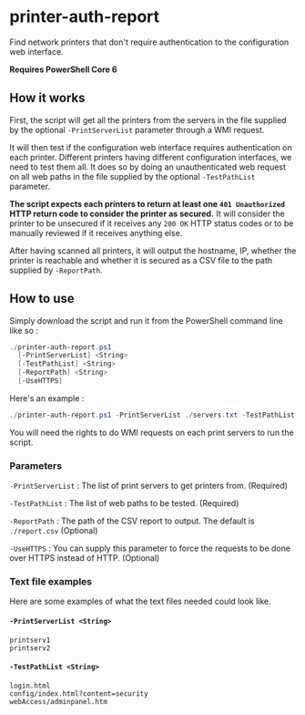 # printer-auth-report

Find network printers that don't require authentication to the configuration web interface.

**Requires PowerShell Core 6**

## How it works

First, the script will get all the printers from the servers in the file supplied by the optional `-PrintServerList` parameter through a WMI request.

It will then test if the configuration web interface requires authentication on each printer. Different printers having different configuration interfaces, we need to test them all. It does so by doing an unauthenticated web request on all web paths in the file supplied by the optional `-TestPathList` parameter. 

**The script expects each printers to return at least one `401 Unauthorized` HTTP return code to consider the printer as secured.** It will consider the printer to be unsecured if it receives any `200 OK` HTTP status codes or to be manually reviewed if it receives anything else.

After having scanned all printers, it will output the hostname, IP, whether the printer is reachable and whether it is secured as a CSV file to the path supplied by `-ReportPath`. 

## How to use

Simply download the script and run it from the PowerShell command line like so :

```PowerShell
./printer-auth-report.ps1 
  [-PrintServerList] <String> 
  [-TestPathList] <String>
  [-ReportPath] <String>
  [-UseHTTPS]
```

Here's an example :
```PowerShell
./printer-auth-report.ps1 -PrintServerList ./servers.txt -TestPathList ./testpath.txt
```

You will need the rights to do WMI requests on each print servers to run the script.

### Parameters

`-PrintServerList` : The list of print servers to get printers from. (Required)

`-TestPathList` : The list of web paths to be tested. (Required)

`-ReportPath` : The path of the CSV report to output. The default is `./report.csv` (Optional)

`-UseHTTPS` : You can supply this parameter to force the requests to be done over HTTPS instead of HTTP. (Optional)

### Text file examples

Here are some examples of what the text files needed could look like.

#### `-PrintServerList <String>`
```
printserv1
printserv2
```
#### `-TestPathList <String>`
```
login.html
config/index.html?content=security
webAccess/adminpanel.htm
```
